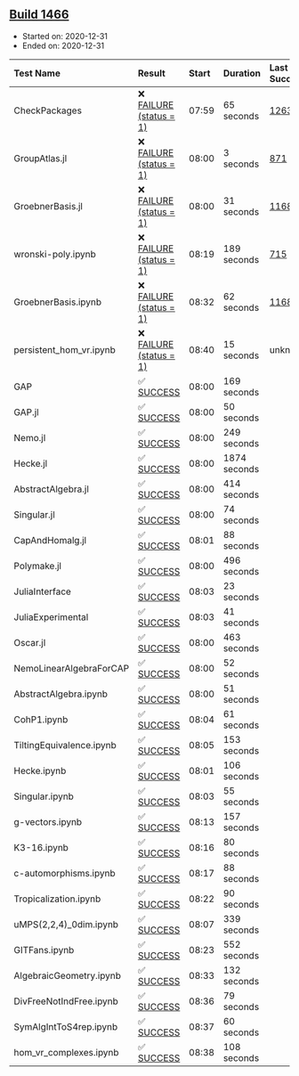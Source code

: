## [Build 1466](https://oscarci.mathematik.uni-kl.de/job/oscar-stable/1466/)

* Started on: 2020-12-31
* Ended on: 2020-12-31

| Test Name    | Result | Start | Duration | Last Success | First Failure |
|:-------------|:-------|:------|:---------|:-------------|:--------------|
| CheckPackages | ❌ [FAILURE (status = 1)](https://oscarci.mathematik.uni-kl.de/job/oscar-stable/1466/artifact/logs/build-1466/CheckPackages.log) | 07:59 | 65 seconds | [1263](https://oscarci.mathematik.uni-kl.de/job/oscar-stable/1263/) | [1264](https://oscarci.mathematik.uni-kl.de/job/oscar-stable/1264/) |
| GroupAtlas.jl | ❌ [FAILURE (status = 1)](https://oscarci.mathematik.uni-kl.de/job/oscar-stable/1466/artifact/logs/build-1466/GroupAtlas.jl.log) | 08:00 | 3 seconds | [871](https://oscarci.mathematik.uni-kl.de/job/oscar-stable/871/) | [872](https://oscarci.mathematik.uni-kl.de/job/oscar-stable/872/) |
| GroebnerBasis.jl | ❌ [FAILURE (status = 1)](https://oscarci.mathematik.uni-kl.de/job/oscar-stable/1466/artifact/logs/build-1466/GroebnerBasis.jl.log) | 08:00 | 31 seconds | [1168](https://oscarci.mathematik.uni-kl.de/job/oscar-stable/1168/) | [1169](https://oscarci.mathematik.uni-kl.de/job/oscar-stable/1169/) |
| wronski-poly.ipynb | ❌ [FAILURE (status = 1)](https://oscarci.mathematik.uni-kl.de/job/oscar-stable/1466/artifact/logs/build-1466/wronski-poly.ipynb.log) | 08:19 | 189 seconds | [715](https://oscarci.mathematik.uni-kl.de/job/oscar-stable/715/) | [716](https://oscarci.mathematik.uni-kl.de/job/oscar-stable/716/) |
| GroebnerBasis.ipynb | ❌ [FAILURE (status = 1)](https://oscarci.mathematik.uni-kl.de/job/oscar-stable/1466/artifact/logs/build-1466/GroebnerBasis.ipynb.log) | 08:32 | 62 seconds | [1168](https://oscarci.mathematik.uni-kl.de/job/oscar-stable/1168/) | [1169](https://oscarci.mathematik.uni-kl.de/job/oscar-stable/1169/) |
| persistent_hom_vr.ipynb | ❌ [FAILURE (status = 1)](https://oscarci.mathematik.uni-kl.de/job/oscar-stable/1466/artifact/logs/build-1466/persistent_hom_vr.ipynb.log) | 08:40 | 15 seconds | unknown | unknown |
| GAP | ✅ [SUCCESS](https://oscarci.mathematik.uni-kl.de/job/oscar-stable/1466/artifact/logs/build-1466/GAP.log) | 08:00 | 169 seconds |  |  |
| GAP.jl | ✅ [SUCCESS](https://oscarci.mathematik.uni-kl.de/job/oscar-stable/1466/artifact/logs/build-1466/GAP.jl.log) | 08:00 | 50 seconds |  |  |
| Nemo.jl | ✅ [SUCCESS](https://oscarci.mathematik.uni-kl.de/job/oscar-stable/1466/artifact/logs/build-1466/Nemo.jl.log) | 08:00 | 249 seconds |  |  |
| Hecke.jl | ✅ [SUCCESS](https://oscarci.mathematik.uni-kl.de/job/oscar-stable/1466/artifact/logs/build-1466/Hecke.jl.log) | 08:00 | 1874 seconds |  |  |
| AbstractAlgebra.jl | ✅ [SUCCESS](https://oscarci.mathematik.uni-kl.de/job/oscar-stable/1466/artifact/logs/build-1466/AbstractAlgebra.jl.log) | 08:00 | 414 seconds |  |  |
| Singular.jl | ✅ [SUCCESS](https://oscarci.mathematik.uni-kl.de/job/oscar-stable/1466/artifact/logs/build-1466/Singular.jl.log) | 08:00 | 74 seconds |  |  |
| CapAndHomalg.jl | ✅ [SUCCESS](https://oscarci.mathematik.uni-kl.de/job/oscar-stable/1466/artifact/logs/build-1466/CapAndHomalg.jl.log) | 08:01 | 88 seconds |  |  |
| Polymake.jl | ✅ [SUCCESS](https://oscarci.mathematik.uni-kl.de/job/oscar-stable/1466/artifact/logs/build-1466/Polymake.jl.log) | 08:00 | 496 seconds |  |  |
| JuliaInterface | ✅ [SUCCESS](https://oscarci.mathematik.uni-kl.de/job/oscar-stable/1466/artifact/logs/build-1466/JuliaInterface.log) | 08:03 | 23 seconds |  |  |
| JuliaExperimental | ✅ [SUCCESS](https://oscarci.mathematik.uni-kl.de/job/oscar-stable/1466/artifact/logs/build-1466/JuliaExperimental.log) | 08:03 | 41 seconds |  |  |
| Oscar.jl | ✅ [SUCCESS](https://oscarci.mathematik.uni-kl.de/job/oscar-stable/1466/artifact/logs/build-1466/Oscar.jl.log) | 08:00 | 463 seconds |  |  |
| NemoLinearAlgebraForCAP | ✅ [SUCCESS](https://oscarci.mathematik.uni-kl.de/job/oscar-stable/1466/artifact/logs/build-1466/NemoLinearAlgebraForCAP.log) | 08:00 | 52 seconds |  |  |
| AbstractAlgebra.ipynb | ✅ [SUCCESS](https://oscarci.mathematik.uni-kl.de/job/oscar-stable/1466/artifact/logs/build-1466/AbstractAlgebra.ipynb.log) | 08:00 | 51 seconds |  |  |
| CohP1.ipynb | ✅ [SUCCESS](https://oscarci.mathematik.uni-kl.de/job/oscar-stable/1466/artifact/logs/build-1466/CohP1.ipynb.log) | 08:04 | 61 seconds |  |  |
| TiltingEquivalence.ipynb | ✅ [SUCCESS](https://oscarci.mathematik.uni-kl.de/job/oscar-stable/1466/artifact/logs/build-1466/TiltingEquivalence.ipynb.log) | 08:05 | 153 seconds |  |  |
| Hecke.ipynb | ✅ [SUCCESS](https://oscarci.mathematik.uni-kl.de/job/oscar-stable/1466/artifact/logs/build-1466/Hecke.ipynb.log) | 08:01 | 106 seconds |  |  |
| Singular.ipynb | ✅ [SUCCESS](https://oscarci.mathematik.uni-kl.de/job/oscar-stable/1466/artifact/logs/build-1466/Singular.ipynb.log) | 08:03 | 55 seconds |  |  |
| g-vectors.ipynb | ✅ [SUCCESS](https://oscarci.mathematik.uni-kl.de/job/oscar-stable/1466/artifact/logs/build-1466/g-vectors.ipynb.log) | 08:13 | 157 seconds |  |  |
| K3-16.ipynb | ✅ [SUCCESS](https://oscarci.mathematik.uni-kl.de/job/oscar-stable/1466/artifact/logs/build-1466/K3-16.ipynb.log) | 08:16 | 80 seconds |  |  |
| c-automorphisms.ipynb | ✅ [SUCCESS](https://oscarci.mathematik.uni-kl.de/job/oscar-stable/1466/artifact/logs/build-1466/c-automorphisms.ipynb.log) | 08:17 | 88 seconds |  |  |
| Tropicalization.ipynb | ✅ [SUCCESS](https://oscarci.mathematik.uni-kl.de/job/oscar-stable/1466/artifact/logs/build-1466/Tropicalization.ipynb.log) | 08:22 | 90 seconds |  |  |
| uMPS(2,2,4)_0dim.ipynb | ✅ [SUCCESS](https://oscarci.mathematik.uni-kl.de/job/oscar-stable/1466/artifact/logs/build-1466/uMPS-2-2-4-_0dim.ipynb.log) | 08:07 | 339 seconds |  |  |
| GITFans.ipynb | ✅ [SUCCESS](https://oscarci.mathematik.uni-kl.de/job/oscar-stable/1466/artifact/logs/build-1466/GITFans.ipynb.log) | 08:23 | 552 seconds |  |  |
| AlgebraicGeometry.ipynb | ✅ [SUCCESS](https://oscarci.mathematik.uni-kl.de/job/oscar-stable/1466/artifact/logs/build-1466/AlgebraicGeometry.ipynb.log) | 08:33 | 132 seconds |  |  |
| DivFreeNotIndFree.ipynb | ✅ [SUCCESS](https://oscarci.mathematik.uni-kl.de/job/oscar-stable/1466/artifact/logs/build-1466/DivFreeNotIndFree.ipynb.log) | 08:36 | 79 seconds |  |  |
| SymAlgIntToS4rep.ipynb | ✅ [SUCCESS](https://oscarci.mathematik.uni-kl.de/job/oscar-stable/1466/artifact/logs/build-1466/SymAlgIntToS4rep.ipynb.log) | 08:37 | 60 seconds |  |  |
| hom_vr_complexes.ipynb | ✅ [SUCCESS](https://oscarci.mathematik.uni-kl.de/job/oscar-stable/1466/artifact/logs/build-1466/hom_vr_complexes.ipynb.log) | 08:38 | 108 seconds |  |  |
